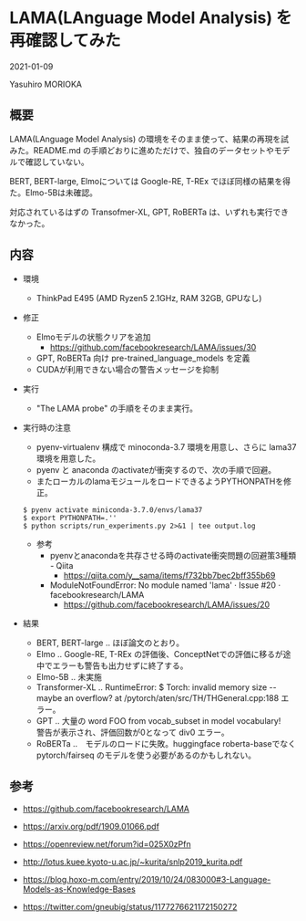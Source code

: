 # LAMA(LAnguage Model Analysis) を再確認してみた

2021-01-09

Yasuhiro MORIOKA

## 概要

LAMA(LAnguage Model Analysis) の環境をそのまま使って、結果の再現を試みた。README.md の手順どおりに進めただけで、独自のデータセットやモデルで確認していない。

BERT, BERT-large, Elmoについては Google-RE, T-REx でほぼ同様の結果を得た。Elmo-5Bは未確認。

対応されているはずの Transofmer-XL, GPT, RoBERTa は、いずれも実行できなかった。

## 内容

* 環境
    * ThinkPad E495 (AMD Ryzen5 2.1GHz, RAM 32GB, GPUなし)
* 修正
    * Elmoモデルの状態クリアを追加
        * https://github.com/facebookresearch/LAMA/issues/30
    * GPT, RoBERTa 向け pre-trained_language_models を定義
    * CUDAが利用できない場合の警告メッセージを抑制
    
* 実行
    * "The LAMA probe" の手順をそのまま実行。

* 実行時の注意

    * pyenv-virtualenv 構成で minoconda-3.7 環境を用意し、さらに lama37環境を用意した。
    * pyenv と anaconda のactivateが衝突するので、次の手順で回避。
    * またローカルのlamaモジュールをロードできるようPYTHONPATHを修正。

    ```
    $ pyenv activate miniconda-3.7.0/envs/lama37
    $ export PYTHONPATH=.''
    $ python scripts/run_experiments.py 2>&1 | tee output.log
    ```

    * 参考
        * pyenvとanacondaを共存させる時のactivate衝突問題の回避策3種類 - Qiita
            * https://qiita.com/y__sama/items/f732bb7bec2bff355b69 
        * ModuleNotFoundError: No module named 'lama' · Issue #20 · facebookresearch/LAMA
            * https://github.com/facebookresearch/LAMA/issues/20


* 結果
    * BERT, BERT-large .. ほぼ論文のとおり。
    * Elmo .. Google-RE, T-REx の評価後、ConceptNetでの評価に移るが途中でエラーも警告も出力せずに終了する。
    * Elmo-5B .. 未実施
    * Transformer-XL .. RuntimeError: $ Torch: invalid memory size -- maybe an overflow? at /pytorch/aten/src/TH/THGeneral.cpp:188 エラー。 
    * GPT .. 大量の word FOO from vocab_subset in model vocabulary!　警告が表示され、評価回数が0となって div0 エラー。
    * RoBERTa ..　モデルのロードに失敗。huggingface roberta-baseでなく pytorch/fairseq のモデルを使う必要があるのかもしれない。

## 参考

* https://github.com/facebookresearch/LAMA
* https://arxiv.org/pdf/1909.01066.pdf
* https://openreview.net/forum?id=025X0zPfn

* http://lotus.kuee.kyoto-u.ac.jp/~kurita/snlp2019_kurita.pdf
* https://blog.hoxo-m.com/entry/2019/10/24/083000#3-Language-Models-as-Knowledge-Bases
* https://twitter.com/gneubig/status/1177276621172150272

